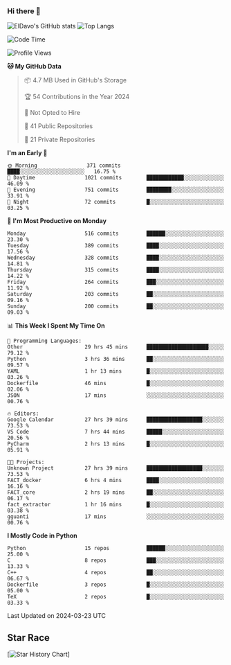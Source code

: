 ### Hi there 👋
![ElDavo's GitHub stats](https://github-readme-stats.vercel.app/api?username=ElDavoo&show_icons=true&theme=chartreuse-dark)
![Top Langs](https://github-readme-stats.vercel.app/api/top-langs/?username=ElDavoo&theme=chartreuse-dark&layout=compact)

<!--START_SECTION:waka-->
![Code Time](http://img.shields.io/badge/Code%20Time-1%2C114%20hrs%2045%20mins-blue)

![Profile Views](http://img.shields.io/badge/Profile%20Views-0-blue)

**🐱 My GitHub Data** 

> 📦 4.7 MB Used in GitHub's Storage 
 > 
> 🏆 54 Contributions in the Year 2024
 > 
> 🚫 Not Opted to Hire
 > 
> 📜 41 Public Repositories 
 > 
> 🔑 21 Private Repositories 
 > 
**I'm an Early 🐤** 

```text
🌞 Morning                371 commits         ████░░░░░░░░░░░░░░░░░░░░░   16.75 % 
🌆 Daytime                1021 commits        ████████████░░░░░░░░░░░░░   46.09 % 
🌃 Evening                751 commits         ████████░░░░░░░░░░░░░░░░░   33.91 % 
🌙 Night                  72 commits          █░░░░░░░░░░░░░░░░░░░░░░░░   03.25 % 
```
📅 **I'm Most Productive on Monday** 

```text
Monday                   516 commits         ██████░░░░░░░░░░░░░░░░░░░   23.30 % 
Tuesday                  389 commits         ████░░░░░░░░░░░░░░░░░░░░░   17.56 % 
Wednesday                328 commits         ████░░░░░░░░░░░░░░░░░░░░░   14.81 % 
Thursday                 315 commits         ████░░░░░░░░░░░░░░░░░░░░░   14.22 % 
Friday                   264 commits         ███░░░░░░░░░░░░░░░░░░░░░░   11.92 % 
Saturday                 203 commits         ██░░░░░░░░░░░░░░░░░░░░░░░   09.16 % 
Sunday                   200 commits         ██░░░░░░░░░░░░░░░░░░░░░░░   09.03 % 
```


📊 **This Week I Spent My Time On** 

```text
💬 Programming Languages: 
Other                    29 hrs 45 mins      ████████████████████░░░░░   79.12 % 
Python                   3 hrs 36 mins       ██░░░░░░░░░░░░░░░░░░░░░░░   09.57 % 
YAML                     1 hr 13 mins        █░░░░░░░░░░░░░░░░░░░░░░░░   03.26 % 
Dockerfile               46 mins             █░░░░░░░░░░░░░░░░░░░░░░░░   02.06 % 
JSON                     17 mins             ░░░░░░░░░░░░░░░░░░░░░░░░░   00.76 % 

🔥 Editors: 
Google Calendar          27 hrs 39 mins      ██████████████████░░░░░░░   73.53 % 
VS Code                  7 hrs 44 mins       █████░░░░░░░░░░░░░░░░░░░░   20.56 % 
PyCharm                  2 hrs 13 mins       █░░░░░░░░░░░░░░░░░░░░░░░░   05.91 % 

🐱‍💻 Projects: 
Unknown Project          27 hrs 39 mins      ██████████████████░░░░░░░   73.53 % 
FACT_docker              6 hrs 4 mins        ████░░░░░░░░░░░░░░░░░░░░░   16.16 % 
FACT_core                2 hrs 19 mins       ██░░░░░░░░░░░░░░░░░░░░░░░   06.17 % 
fact_extractor           1 hr 16 mins        █░░░░░░░░░░░░░░░░░░░░░░░░   03.38 % 
gguanti                  17 mins             ░░░░░░░░░░░░░░░░░░░░░░░░░   00.76 % 
```

**I Mostly Code in Python** 

```text
Python                   15 repos            ██████░░░░░░░░░░░░░░░░░░░   25.00 % 
C                        8 repos             ███░░░░░░░░░░░░░░░░░░░░░░   13.33 % 
C++                      4 repos             ██░░░░░░░░░░░░░░░░░░░░░░░   06.67 % 
Dockerfile               3 repos             █░░░░░░░░░░░░░░░░░░░░░░░░   05.00 % 
TeX                      2 repos             █░░░░░░░░░░░░░░░░░░░░░░░░   03.33 % 
```




 Last Updated on 2024-03-23 UTC
<!--END_SECTION:waka-->

## Star Race

[![Star History Chart](https://api.star-history.com/svg?repos=ElDavoo/WhatsApp-Crypt14-Crypt15-Decrypter,ElDavoo/TuringOS,EliteAndroidApps/WhatsApp-Crypt12-Decrypter,KnugiHK/Whatsapp-Chat-Exporter&type=Date)]
